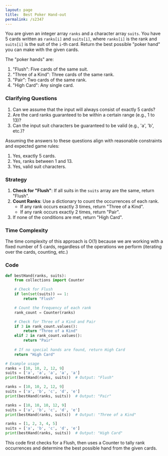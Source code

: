 ```yaml
---
layout: page
title:  Best Poker Hand-out
permalink: /s2347
---
```

You are given an integer array `ranks` and a character array `suits`. You have 5 cards written as `ranks[i]` and `suits[i]`, where `ranks[i]` is the rank and `suits[i]` is the suit of the `i`-th card. Return the best possible "poker hand" you can make with the given cards.

The "poker hands" are:

1. "Flush": Five cards of the same suit.
2. "Three of a Kind": Three cards of the same rank.
3. "Pair": Two cards of the same rank.
4. "High Card": Any single card.

### Clarifying Questions
1. Can we assume that the input will always consist of exactly 5 cards?
2. Are the card ranks guaranteed to be within a certain range (e.g., 1 to 13)?
3. Can the input suit characters be guaranteed to be valid (e.g., 'a', 'b', etc.)?

Assuming the answers to these questions align with reasonable constraints and expected game rules:
1. Yes, exactly 5 cards.
2. Yes, ranks between 1 and 13.
3. Yes, valid suit characters.

### Strategy
1. **Check for "Flush"**: If all suits in the `suits` array are the same, return "Flush".
2. **Count Ranks**: Use a dictionary to count the occurrences of each rank.
    - If any rank occurs exactly 3 times, return "Three of a Kind".
    - If any rank occurs exactly 2 times, return "Pair".
3. If none of the conditions are met, return "High Card".

### Time Complexity
The time complexity of this approach is O(1) because we are working with a fixed number of 5 cards, regardless of the operations we perform (iterating over the cards, counting, etc.)

### Code

```python
def bestHand(ranks, suits):
    from collections import Counter

    # Check for Flush
    if len(set(suits)) == 1:
        return "Flush"

    # Count the frequency of each rank
    rank_count = Counter(ranks)

    # Check for Three of a Kind and Pair
    if 3 in rank_count.values():
        return "Three of a Kind"
    elif 2 in rank_count.values():
        return "Pair"
    
    # If no special hands are found, return High Card
    return "High Card"

# Example usage
ranks = [10, 10, 2, 12, 9]
suits = ['a', 'a', 'a', 'a', 'a']
print(bestHand(ranks, suits))  # Output: "Flush"

ranks = [10, 10, 2, 12, 9]
suits = ['a', 'b', 'c', 'd', 'e']
print(bestHand(ranks, suits))  # Output: "Pair"

ranks = [10, 10, 10, 12, 9]
suits = ['a', 'b', 'c', 'd', 'e']
print(bestHand(ranks, suits))  # Output: "Three of a Kind"

ranks = [1, 2, 3, 4, 5]
suits = ['a', 'b', 'c', 'd', 'e']
print(bestHand(ranks, suits))  # Output: "High Card"
```

This code first checks for a Flush, then uses a Counter to tally rank occurrences and determine the best possible hand from the given cards.